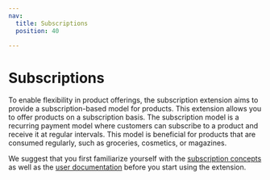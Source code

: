 ```yaml
---
nav:
  title: Subscriptions
  position: 40

---
```


# Subscriptions

To enable flexibility in product offerings, the subscription extension aims to provide a subscription-based model for products.
This extension allows you to offer products on a subscription basis.
The subscription model is a recurring payment model where customers can subscribe to a product and receive it at regular intervals.
This model is beneficial for products that are consumed regularly, such as groceries, cosmetics, or magazines.

We suggest that you first familiarize yourself with the [subscription concepts](./concept.md) as well as the [user documentation](https://docs.shopware.com/en/shopware-6-en/settings/shop/subscriptions) before you start using the extension.
